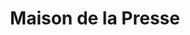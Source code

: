 ---
title: "Maison de la Presse"
url: /gerardmer/maison-de-la-presse/
shop: marchand de journaux
---